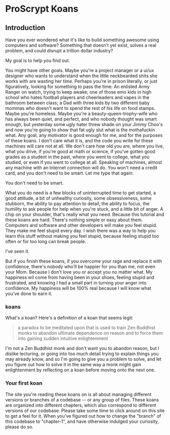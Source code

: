 # ProScrypt Koans

## Introduction

Have you ever wondered what it's like to build something awesome using computers and software? Something that doesn't yet exist, solves a real problem, and could disrupt a trillion dollar industry?

My goal is to help you find out.

You might have other goals. Maybe you're a project manager or a ui/ux designer who wants to understand when the little neckbearded shits she works with are wasting her time. Perhaps you're in prison literally, or just figuratively, looking for something to pass the time: An enlisted Army Ranger on watch, trying to keep awake; one of those emo kids in high school who hates football players and cheerleaders and vapes in the bathroom between class; a Dad with three kids by two different baby mommas who doesn't want to spend the rest of his life on food stamps. Maybe you're homeless. Maybe you're a beauty-queen-trophy-wife who has always been quiet, and perfect, and who nobody thought was smart enough, but yesterday some ugly hater threw shade on your Jimmy Choo's and now you're going to show that fat ugly slut what is the mothafuckin what. Any goal, any motivator is good enough for me, and for the purposes of these koans. I don't care what it is, and the code you write for these machines will care not at all. We don't care how old you are, where you live, what you drive, if you're good at math or science, if you've gotten good grades as a student in the past, where you went to college, what you studied, or even if you went to college at all. Speaking of machines, almost any machine with an Internet connection will do. You won't need a credit card, and you don't need to be smart. Let me type that again:

You don't need to be smart.

What you do need is a few blocks of uninterrupted time to get started, a good attitude, a bit of unhealthy curiosity, some obsessiveness, some stubborn, the ability to pay attention to detail, the ability to focus, the humility to ask people for help when you're stuck, and a little bit of anger. A chip on your shoulder, that's really what you need. Because this tutorial and these koans are hard. There's nothing simple or easy about them. Computers and software and other developers will make you feel stupid. They make me feel stupid every day. I wish there was a way to help you learn this stuff without making you feel stupid, because feeling stupid too often or for too long can break people.

I've seen it.

But if you finish these koans, if you overcome your rage and replace it with confidence, there's nobody who'll be happier for you than me, not even your Mom. Because I don't love you or accept you no matter what. My happiness wil come from having been in your shoes, feeling stupid and frustrated, and knowing I had a small part in turning your anger into confidence. My happiness will be 100% real because I will know what you've done to earn it.

### koans

What's a koan? Here's a definition of a koan that seems legit:

> a paradox to be meditated upon that is used to train Zen Buddhist monks to abandon ultimate dependence on reason and to force them into gaining sudden intuitive enlightenment

I'm not a Zen Buddhist monk and don't want you to abandon reason, but I dislike lecturing, or going into too much detail trying to explain things you may already know, and so I'm going to give you a problem to solve, and let you figure out how to solve it in the same way a monk might gain enlightenment by reflecting on a koan before moving onto the next one.

### Your first koan

The site you're reading these koans on is all about managing different versions or branches of a codebase -- or any group of files. These koans are organized into different chapters, which also correspond to different versions of our codebase. Please take some time to click around on this site to get a feel for it. When you've figured out how to change the "branch" of this codebase to "chapter-1", and have otherwise indulged your curiosity, please do so.  
